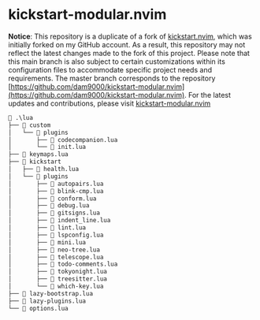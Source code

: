 # kickstart-modular.nvim

**Notice**: This repository is a duplicate of a fork of [kickstart.nvim](https://github.com/nvim-lua/kickstart.nvim),
which was initially forked on my GitHub account.
As a result, this repository may not reflect the latest changes made to the fork of this project.
Please note that this main branch is also subject to certain customizations within its configuration files to accommodate specific project needs and requirements.
The master branch corresponds to the repository [https://github.com/dam9000/kickstart-modular.nvim](https://github.com/dam9000/kickstart-modular.nvim).
For the latest updates and contributions, please visit [kickstart-modular.nvim](https://github.com/dam9000/kickstart-modular.nvim)

```markdown
 .\lua
├──  custom
│   └──  plugins
│       ├──  codecompanion.lua
│       └──  init.lua
├──  keymaps.lua
├──  kickstart
│   ├──  health.lua
│   └──  plugins
│       ├──  autopairs.lua
│       ├──  blink-cmp.lua
│       ├──  conform.lua
│       ├──  debug.lua
│       ├──  gitsigns.lua
│       ├──  indent_line.lua
│       ├──  lint.lua
│       ├──  lspconfig.lua
│       ├──  mini.lua
│       ├──  neo-tree.lua
│       ├──  telescope.lua
│       ├──  todo-comments.lua
│       ├──  tokyonight.lua
│       ├──  treesitter.lua
│       └──  which-key.lua
├──  lazy-bootstrap.lua
├──  lazy-plugins.lua
└──  options.lua
```
